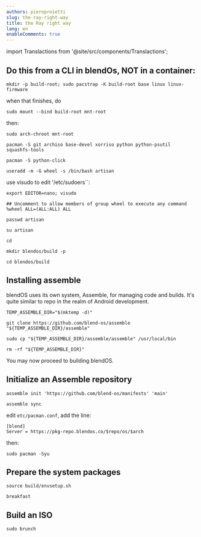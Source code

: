 ```yaml
---
authors: pieroproietti
slug: the-ray-right-way
title: the Ray right way
lang: en
enableComments: true
---
```


import Translactions from '@site/src/components/Translactions';

<Translactions />

## Do this from a CLI in blendOs, NOT in a container:

`mkdir -p build-root; sudo pacstrap -K build-root base linux linux-firmware`

when that finishes, do

`sudo mount --bind build-root mnt-root`

then:

`sudo arch-chroot mnt-root`

`pacman -S git archiso base-devel xorriso python python-psutil squashfs-tools`

`pacman -S python-click`

`useradd -m -G wheel -s /bin/bash artisan`

use visudo to edit '/etc/sudoers``:

`export EDITOR=nano; visudo`

```
## Uncomment to allow members of group wheel to execute any command
%wheel ALL=(ALL:ALL) ALL
```

`passwd artisan`

`su artisan`

`cd`

`mkdir blendos/build -p`

`cd blendos/build`

## Installing assemble
blendOS uses its own system, Assemble, for managing code and builds. It's quite similar to repo in the realm of Android development.

`TEMP_ASSEMBLE_DIR="$(mktemp -d)"`

`git clone https://github.com/blend-os/assemble "${TEMP_ASSEMBLE_DIR}/assemble"`

`sudo cp "${TEMP_ASSEMBLE_DIR}/assemble/assemble" /usr/local/bin`

`rm -rf "${TEMP_ASSEMBLE_DIR}"`

You may now proceed to building blendOS.

## Initialize an Assemble repository
`assemble init 'https://github.com/blend-os/manifests' 'main'`

`assemble sync`


edit `etc/pacman.conf`, add the line:

```
[blend]
Server = https://pkg-repo.blendos.co/$repo/os/$arch
```

then: 

`sudo pacman -Syu`

## Prepare the system packages

`source build/envsetup.sh`

`breakfast`

## Build an ISO
`sudo brunch`
